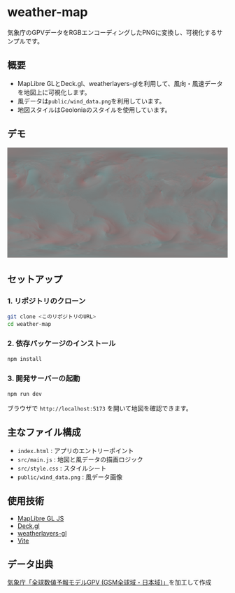 # weather-map

気象庁のGPVデータをRGBエンコーディングしたPNGに変換し、可視化するサンプルです。

## 概要
- MapLibre GLとDeck.gl、weatherlayers-glを利用して、風向・風速データを地図上に可視化します。
- 風データは`public/wind_data.png`を利用しています。
- 地図スタイルはGeoloniaのスタイルを使用しています。

## デモ
![風データの可視化](public/wind_data.png)

## セットアップ

### 1. リポジトリのクローン
```bash
git clone <このリポジトリのURL>
cd weather-map
```

### 2. 依存パッケージのインストール
```bash
npm install
```

### 3. 開発サーバーの起動
```bash
npm run dev
```

ブラウザで `http://localhost:5173` を開いて地図を確認できます。

## 主なファイル構成
- `index.html` : アプリのエントリーポイント
- `src/main.js` : 地図と風データの描画ロジック
- `src/style.css` : スタイルシート
- `public/wind_data.png` : 風データ画像

## 使用技術
- [MapLibre GL JS](https://maplibre.org/)
- [Deck.gl](https://deck.gl/)
- [weatherlayers-gl](https://github.com/naogify/weatherlayers-gl)
- [Vite](https://vitejs.dev/)


## データ出典
[気象庁「全球数値予報モデルGPV (GSM全球域・日本域)」](https://www.data.jma.go.jp/developer/gpv_sample.html)を加工して作成
